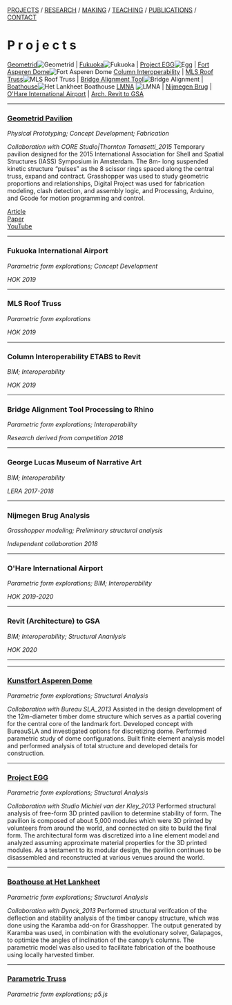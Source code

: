 [PROJECTS](./projects.html)  /  [RESEARCH](./research)  /  [MAKING](./making)  /  [TEACHING](./courses.html) / [PUBLICATIONS](./publications.html) /  [CONTACT](./contact.html)  

# P r o j e c t s

 [Geometrid](#geometrid-pavilion)![Geometrid](/2019/Geometrid_Project.jpg) | [Fukuoka](#fukuoka-international-airport)![Fukuoka](/2019/Fukuoka_Project.jpg) | [Project EGG](#project-egg)![Egg](/2019/Egg_Project.jpg) | [Fort Asperen Dome](#kunstfort-asperen-dome)![Fort Asperen Dome](/2019/Dome_Project.jpg)
  [Column Interoperability](#column-interoperability-etabs-to-revit) | [MLS Roof Truss](#mls-roof-truss)![MLS Roof Truss](/2019/StadiumTruss_Project.jpg) | [Bridge Alignment Tool](#bridge-alignment-tool-processing-rhino)![Bridge Alignment](/2019/BridgeAlignment_Project.jpg) | [Boathouse](#boathouse-at-het-lankheet)![Het Lankheet Boathouse](/2019/Boathouse_Project.jpg)
  [LMNA](#george-lucas-museum-of-narrative-art) ![LMNA](/2019/LMNA_Project.jpg) | [Nijmegen Brug](#nijmegen-brug-analysis) | [O'Hare International Airport](#o'hare-international-airport) | [Arch. Revit to GSA](#revit-(-architecture-)-to-gsa)


-----
### [Geometrid Pavilion](http://core.thorntontomasetti.com/geometrid-pavilion/)
*Physical Prototyping; Concept Development; Fabrication*  

*Collaboration with CORE Studio|Thornton Tomasetti_2015*
Temporary pavilion designed for the 2015 International Association for Shell and Spatial Structures (IASS) Symposium in Amsterdam. The 8m- long suspended kinetic structure “pulses” as the 8 scissor rings spaced along the central truss, expand and contract. Grasshopper was used to study geometric proportions and relationships, Digital Project was used for fabrication modeling, clash detection, and assembly logic, and Processing, Arduino, and Gcode for motion programming and control.

[Article](http://core.thorntontomasetti.com/geometrid-pavilion/)  
[Paper](https://s3.amazonaws.com/corewebsite-media-uploads/CoreStudioWebsite/wp-content/uploads/20150914212851/20150817_IASS_Geometrid-Paper_final_r02.pdf)  
[YouTube](https://www.youtube.com/watch?v=Gt9Fv8wE0YI)  

-----
### Fukuoka International Airport
*Parametric form explorations; Concept Development*  

*HOK 2019*

------
### MLS Roof Truss
*Parametric form explorations*  

*HOK 2019*

-----
### Column Interoperability ETABS to Revit
*BIM; Interoperability*  

*HOK 2019*

-----
### Bridge Alignment Tool Processing to Rhino
*Parametric form explorations; Interoperability*  

*Research derived from competition 2018*

-----
### George Lucas Museum of Narrative Art
*BIM; Interoperability*  

*LERA 2017-2018*

-----
### Nijmegen Brug Analysis
*Grasshopper modeling; Preliminary structural analysis*  

*Independent collaboration 2018*

-----
### O'Hare International Airport
*Parametric form explorations; BIM; Interoperability*  

*HOK 2019-2020*

------

### Revit (Architecture) to GSA
*BIM; Interoperability; Structural Ananlysis*  

*HOK 2020*

------


------
### [Kunstfort Asperen Dome](https://www.fortbijasperen.nl/avg.html)
*Parametric form explorations; Structural Analysis*  

*Collaboration with Bureau SLA_2013*
Assisted in the design development of the 12m-diameter timber dome structure which serves as a partial covering for the central core of the landmark fort. Developed concept with BureauSLA and investigated options for discretizing dome.  Performed parametric study of dome configurations.  Built finite element analysis model and performed analysis of total structure and developed details for construction. 

------
### [Project EGG](http://www.michielvanderkley.nl/egg/project-egg/)
*Parametric form explorations; Structural Analysis*  

*Collaboration with Studio Michiel van der Kley_2013*
Performed structural analysis of free-form 3D printed pavilion to determine stability of form. The pavilion  is composed of about 5,000 modules which were 3D printed by volunteers from around the world, and connected on site to build the final form.  The architectural form was discretized into a line element model and analyzed assuming approximate material properties for the 3D printed modules. As a testament to its modular design, the pavilion continues to be disassembled and reconstructed at various venues around the world.

------
### [Boathouse at Het Lankheet](http://dynck.nl)
*Parametric form explorations; Structural Analysis*  

*Collaboration with Dynck_2013*
Performed structural verifcation of the deflection and stability analysis of the timber canopy structure, which was done using the Karamba add-on for Grasshopper. The output generated by Karamba was used, in combination with the evolutionary solver, Galapagos, to optimize the angles of inclination of the canopy’s columns. The parametric model was also used to facilitate fabrication of the boathouse using locally harvested timber. 

------
### [Parametric Truss](/2019/exploration/parametric/index.html)
*Parametric form explorations; p5.js* 



